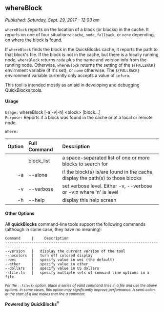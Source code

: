 ## whereBlock

*Published: Saturday, Sept. 29, 2017 - 12:03 am*

`whereBlock` reports on the location of a block (or blocks) in the cache. It reports on one of four situations: `cache`, `node`, `fallback`, or `none` depending on where the block is found.

If `whereBlock` finds the block in the QuickBlocks cache, it reports the path to that block's file. If the block is not in the cache, but there is a locally running node, `whereBlock` returns `node` plus the name and version info from the running node. Otherwise, `whereBlock` returns the setting of the `${FALLBACK}` envirnment variable (if it's set), or `none` otherwise. The `${FALLBACK}` environment variable currently only accepts a value of `infura`.

This tool is intended mostly as an aid in developing and debugging  QuickBlocks tools.

#### Usage

`Usage:`    whereBlock [-a|-v|-h] &lt;block&gt; [block...]  
`Purpose:`  Reports if a block was found in the cache or at a local or remote node.
             
`Where:`  

| Option | Full Command | Description |
| -------: | :------- | :------- |
|  | block_list | a space-separated list of one or more blocks to search for |
| -a | --alone | if the block(s) is/are found in the cache, display the path(s) to those blocks |
| -v | --verbose | set verbose level. Either -v, --verbose or -v:n where 'n' is level |
| -h | --help | display this help screen |

#### Other Options

All **quickBlocks** command-line tools support the following commands (although in some case, they have no meaning):

    Command     |     Description
    -----------------------------------------------------------------------------
    --version   |   display the current version of the tool
    --nocolors  |   turn off colored display
    --wei       |   specify value in wei (the default)
    --ether     |   specify value in ether
    --dollars   |   specify value in US dollars
    --file:fn   |   specify multiple sets of command line options in a file.

<small>*For the `--file:fn` option, place a series of valid command lines in a file and use the above options. In some cases, this option may significantly improve performance. A semi-colon at the start of a line makes that line a comment.*</small>

**Powered by QuickBlocks<sup>&reg;</sup>**


